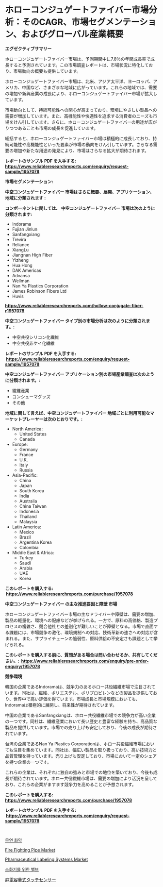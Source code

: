 <p><h1>ホローコンジュゲートファイバー市場分析：そのCAGR、市場セグメンテーション、およびグローバル産業概要</h1></p><p><strong>エグゼクティブサマリー</strong></p>
<p><p>ホローコンジュゲートファイバー市場は、予測期間中に7.8％の年間成長率で成長すると予測されています。この市場調査レポートは、市場状況に特化しており、市場動向の概要も提供しています。</p><p>ホローコンジュゲートファイバー市場は、北米、アジア太平洋、ヨーロッパ、アメリカ、中国など、さまざまな地域に広がっています。これらの地域では、需要の増加や新興産業の成長により、ホローコンジュゲートファイバー市場が拡大しています。</p><p>市場動向として、持続可能性への関心が高まっており、環境にやさしい製品への需要が増加しています。また、高機能性や快適性を追求する消費者のニーズも市場をけん引しています。さらに、ホローコンジュゲートファイバーの用途が広がりつつあることも市場の成長を促進しています。</p><p>総括すると、ホローコンジュゲートファイバー市場は積極的に成長しており、持続可能性や高機能性といった要素が市場の動向をけん引しています。さらなる需要の増加や新たな用途の発見により、市場はさらなる拡大が期待されます。</p></p>
<p><strong>レポートのサンプル PDF を入手する: <a href="https://www.reliableresearchreports.com/enquiry/request-sample/1957078">https://www.reliableresearchreports.com/enquiry/request-sample/1957078</a></strong></p>
<p><strong>市場セグメンテーション:</strong></p>
<p><strong> 中空コンジュゲートファイバー 市場はさらに概要、展開、アプリケーション、地域に分類されます :</strong></p>
<p><strong>コンポーネントに関しては、 中空コンジュゲートファイバー 市場は次のように分類されます: &nbsp;</strong></p>
<p><ul><li>Indorama</li><li>Fujian Jinlun</li><li>Sanfangxiang</li><li>Trevira</li><li>Reliance</li><li>XiangLu</li><li>Jiangnan High Fiber</li><li>Yizheng</li><li>Hua Hong</li><li>DAK Americas</li><li>Advansa</li><li>Wellman</li><li>Nan Ya Plastics Corporation</li><li>James Robinson Fibers Ltd</li><li>Huvis</li></ul></p>
<p><strong><a href="https://www.reliableresearchreports.com/hollow-conjugate-fiber-r1957078">https://www.reliableresearchreports.com/hollow-conjugate-fiber-r1957078</a></strong></p>
<p><strong> 中空コンジュゲートファイバー タイプ別の市場分析は次のように分類されます。:</strong></p>
<p><ul><li>中空共役シリコン化繊維</li><li>中空共役非ケイ化繊維</li></ul></p>
<p><strong>レポートのサンプル PDF を入手する: &nbsp;<a href="https://www.reliableresearchreports.com/enquiry/request-sample/1957078">https://www.reliableresearchreports.com/enquiry/request-sample/1957078</a></strong></p>
<p><strong> 中空コンジュゲートファイバー アプリケーション別の市場産業調査は次のように分類されます。:</strong></p>
<p><ul><li>繊維産業</li><li>コンシューマグッズ</li><li>その他</li></ul></p>
<p><strong>地域に関して言えば、中空コンジュゲートファイバー 地域ごとに利用可能なマーケットプレーヤーは次のとおりです。:</strong></p>
<p><ul>
    <li>
        North America:
        <ul>
            <li>United States</li>
            <li>Canada</li>
        </ul>
    </li>
    <li>
        Europe:
        <ul>
            <li>Germany</li>
            <li>France</li>
            <li>U.K.</li>
            <li>Italy</li>
            <li>Russia</li>
        </ul>
    </li>
    <li>
        Asia-Pacific:
        <ul>
            <li>China</li>
            <li>Japan</li>
            <li>South Korea</li>
            <li>India</li>
            <li>Australia</li>
            <li>China Taiwan</li>
            <li>Indonesia</li>
            <li>Thailand</li>
            <li>Malaysia</li>
        </ul>
    </li>
    <li>
        Latin America:
        <ul>
            <li>Mexico</li>
            <li>Brazil</li>
            <li>Argentina Korea</li>
            <li>Colombia</li>
        </ul>
    </li>
    <li>
        Middle East & Africa:
        <ul>
            <li>Turkey</li>
            <li>Saudi</li>
            <li>Arabia</li>
            <li>UAE</li>
            <li>Korea</li>
        </ul>
    </li>
    </ul></p>
<p><strong>このレポートを購入する: &nbsp;<a href="https://www.reliableresearchreports.com/purchase/1957078">https://www.reliableresearchreports.com/purchase/1957078</a></strong></p>
<p><strong>中空コンジュゲートファイバー の主な推進要因と障壁 市場</strong></p>
<p><p>ホローコンジュゲートファイバー市場の主なドライバーや障壁は、需要の増加、製品の軽量化、環境への配慮などが挙げられる。一方で、原料の高価格、製造プロセスの複雑さ、競合他社との差別化が難しいことが障壁となる。市場で直面する課題には、市場競争の激化、環境規制への対応、技術革新の速さへの対応が含まれる。また、サプライチェーンの脆弱性、原料供給の不安定さも課題として挙げられる。</p></p>
<p><strong>このレポートを購入する前に、質問がある場合は問い合わせるか、共有してください。:&nbsp; <a href="https://www.reliableresearchreports.com/enquiry/pre-order-enquiry/1957078">https://www.reliableresearchreports.com/enquiry/pre-order-enquiry/1957078</a></strong></p>
<p><strong>競争環境</strong></p>
<p><p>韓国の企業であるIndoramaは、競争力のあるホロー共役繊維市場で注目されています。同社は、繊維、ポリエステル、ポリプロピレンなどの製品を提供しており、世界中で高い評価を得ています。市場成長と市場規模においても、Indoramaは積極的に展開し、将来性が期待されています。</p><p>中国の企業であるSanfangxiangは、ホロー共役繊維市場での競争力が高い企業の一つです。同社は、繊維産業において長い歴史と豊富な経験を持ち、高品質な製品を提供しています。市場での売り上げも安定しており、今後の成長が期待されています。</p><p>台湾の企業であるNan Ya Plastics Corporationは、ホロー共役繊維市場においても注目を集めています。同社は、幅広い製品を取り扱っており、高い技術力と品質管理を持っています。売り上げも安定しており、市場において一定のシェアを持つ企業の一つです。</p><p>これらの企業は、それぞれに独自の強みと市場での地位を築いており、今後も成長が期待されています。ホロー共役繊維市場は、需要の増加により活況を呈しており、これらの企業がますます競争力を高めることが予想されます。</p></p>
<p><strong>このレポートを購入する: &nbsp; <a href="https://www.reliableresearchreports.com/purchase/1957078">https://www.reliableresearchreports.com/purchase/1957078</a></strong></p>
<p><strong>レポートのサンプル PDF を入手する: &nbsp;<a href="https://www.reliableresearchreports.com/enquiry/request-sample/1957078">https://www.reliableresearchreports.com/enquiry/request-sample/1957078</a></strong><strong></strong></p>
<p>&nbsp;</p>
<p><p><a href="https://medium.com/@bettietromp2023/%ED%99%94%EC%97%BC-%EC%97%86%EB%8A%94-%ED%99%94%EC%95%BD-%EC%8B%9C%EC%9E%A5-%EB%B3%B4%EA%B3%A0%EC%84%9C%EB%8A%94-%EC%9D%B4-%EC%8B%9C%EC%9E%A5%EC%9D%98-%EC%B5%9C%EC%8B%A0-%EB%8F%99%ED%96%A5%EA%B3%BC-%EC%84%B1%EC%9E%A5-%EA%B8%B0%ED%9A%8C%EB%A5%BC-%EB%B3%B4%EC%97%AC%EC%A4%8D%EB%8B%88%EB%8B%A4-5edaa11480b8">무연 화약</a></p><p><a href="https://github.com/marloy8/Market-Research-Report-List-4/blob/main/fire-fighting-pipe-market.md">Fire Fighting Pipe Market</a></p><p><a href="https://github.com/WillieWoodard/Market-Research-Report-List-4/blob/main/pharmaceutical-labeling-systems-market.md">Pharmaceutical Labeling Systems Market</a></p><p><a href="https://medium.com/@bettietromp2023/%EC%86%8C%ED%99%94%EA%B8%B0-%EB%B0%B8%EB%B8%8C-%EC%8B%9C%EC%9E%A5-%EC%9C%A0%ED%98%95-%EC%9D%91%EC%9A%A9-%EB%B0%8F-%EC%A7%80%EB%A6%AC%EB%B3%84-%EC%A2%85%ED%95%A9-%ED%8F%89%EA%B0%80-fb7da0474366">소화기를 위한 밸브</a></p><p><a href="https://github.com/JacksonWiza1924/Market-Research-Report-List-1/blob/main/835205733562.md">静電容量式タッチセンサー</a></p></p>